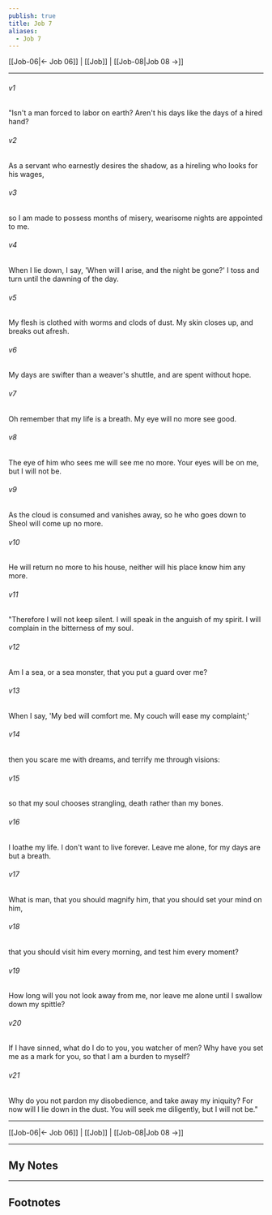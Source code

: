```yaml
---
publish: true
title: Job 7
aliases:
  - Job 7
---
```


[[Job-06|← Job 06]] | [[Job]] | [[Job-08|Job 08 →]]
***



###### v1 
"Isn't a man forced to labor on earth? Aren't his days like the days of a hired hand? 

###### v2 
As a servant who earnestly desires the shadow, as a hireling who looks for his wages, 

###### v3 
so I am made to possess months of misery, wearisome nights are appointed to me. 

###### v4 
When I lie down, I say, 'When will I arise, and the night be gone?' I toss and turn until the dawning of the day. 

###### v5 
My flesh is clothed with worms and clods of dust. My skin closes up, and breaks out afresh. 

###### v6 
My days are swifter than a weaver's shuttle, and are spent without hope. 

###### v7 
Oh remember that my life is a breath. My eye will no more see good. 

###### v8 
The eye of him who sees me will see me no more. Your eyes will be on me, but I will not be. 

###### v9 
As the cloud is consumed and vanishes away, so he who goes down to Sheol will come up no more. 

###### v10 
He will return no more to his house, neither will his place know him any more. 

###### v11 
"Therefore I will not keep silent. I will speak in the anguish of my spirit. I will complain in the bitterness of my soul. 

###### v12 
Am I a sea, or a sea monster, that you put a guard over me? 

###### v13 
When I say, 'My bed will comfort me. My couch will ease my complaint;' 

###### v14 
then you scare me with dreams, and terrify me through visions: 

###### v15 
so that my soul chooses strangling, death rather than my bones. 

###### v16 
I loathe my life. I don't want to live forever. Leave me alone, for my days are but a breath. 

###### v17 
What is man, that you should magnify him, that you should set your mind on him, 

###### v18 
that you should visit him every morning, and test him every moment? 

###### v19 
How long will you not look away from me, nor leave me alone until I swallow down my spittle? 

###### v20 
If I have sinned, what do I do to you, you watcher of men? Why have you set me as a mark for you, so that I am a burden to myself? 

###### v21 
Why do you not pardon my disobedience, and take away my iniquity? For now will I lie down in the dust. You will seek me diligently, but I will not be."

***
[[Job-06|← Job 06]] | [[Job]] | [[Job-08|Job 08 →]]

---
## My Notes

---
## Footnotes
